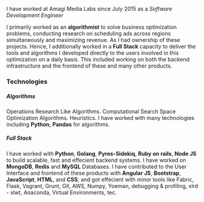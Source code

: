 I have worked at Amagi Media Labs since July 2015 as a _Software Development Engineer_


I primarily worked as an **algorithmist** to solve business optimization problems, conducting research on scheduling ads across regions simultaneously and maximizing revenue. As I had ownership of these projects. Hence, I additionally worked in a **Full Stack** capacity to deliver the tools and algorithms I developed directly to the users involved in this optimization on a daily basis. This included working on both the backend infrastructure and the frontend of these and many other products.

### Technologies

##### Algorithms
Operations Research Like Algorithms. Computational Search Space Optimization Algorithms. Heuristics. 
I have worked with many technologies including **Python**, **Pandas** for algorithms. 

##### Full Stack
I have worked with **Python**, **Golang**, **Pyres-Sidekiq**, **Ruby on rails**, **Node JS** to build scalable, fast and effecient backend systems. I have worked on **MongoDB**, **Redis** and **MySQL** Databases. I have contributed to the User Interface and frontend of these products with **Angular JS**, **Bootstrap**, **JavaScript**, **HTML**, and **CSS**, and got effecient with minor tools like Fabric, Flask, Vagrant, Grunt, Git, AWS, Numpy, Yoeman, debugging & profiling, xlrd - xlwt, Anaconda, Virtual Environments, tec.